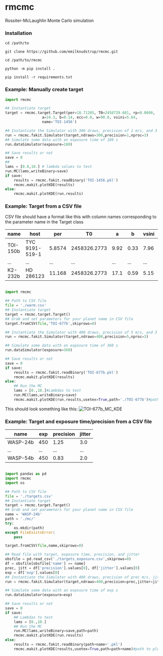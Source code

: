 # rmcmc
Rossiter-McLaughlin Monte Carlo simulation

### Installation
`cd /path/to`

`git clone https://github.com/emilknudstrup/rmcmc.git`

`cd /path/to/rmcmc`

`python -m pip install .`

`pip install -r requirements.txt`


### Example: Manually create target
```python
import rmcmc

## Instantiate target
target = rmcmc.target.Target(per=18.71205, T0=2458729.681, rp=0.0690, 
			     a=24.3, b=0.14, ecc=0.0, w=90.0, vsini=5.64,
			     name='TOI-1456')

## Instantiate the Simulator with 300 draws, precision of 1 m/s, and 3 CPUs (multiprocessing)
run = rmcmc.fakit.Simulator(target,ndraws=300,precision=1,nproc=3)
## Simulate some data with an exposure time of 180 s
run.dataSimulator(exposure=180)

## Save results or not
save = 0
##
lams = [0.0,10.] # lambda values to test
run.MC(lams,writeBinary=save)
if save:
	results = rmcmc.fakit.readBinary('TOI-1456.pkl')
	rmcmc.makit.plotKDE(results)
else:
	rmcmc.makit.plotKDE(run.results)


```
### Example: Target from a CSV file 
CSV file should have a format like this with column names corresponding to the parameter name in the Target class

| name     | host          | per    | T0           | a    | b    | vsini | rp    |
| -------- | --------------| ------ | ------------ | ---- | ---- | ----- | ----- |
| TOI-150b | TYC 9191-519-1| 5.8574 | 2458326.2773 | 9.92 | 0.33 | 7.96  | 0.083 |
| ...      | ...           | ...    | ...          | ...  | ...  | ...   | ...   |
| K2-232b  | HD 286123     | 11.168 | 2458326.2773 | 17.1 | 0.59 | 5.15  | 0.091 |

```python

import rmcmc

## Path to CSV file
file = './warm.csv'
## Instantiate target
target = rmcmc.target.Target()
## Grab and set parameters for your planet name in CSV file
target.fromCSV(file,'TOI-677b',skiprows=0)

## Instantiate the Simulator with 400 draws, precision of 5 m/s, and 3 CPUs (multiprocessing)
run = rmcmc.fakit.Simulator(target,ndraws=400,precision=5,nproc=3)

## Simulate some data with an exposure time of 360 s
run.dataSimulator(exposure=360)

## Save results or not
save = 0
if save:
	results = rmcmc.fakit.readBinary('TOI-677b.pkl')
	rmcmc.makit.plotKDE(results)
else:
	## Run the MC
	lams = [0.,10.]#Lambdas to test
	run.MC(lams,writeBinary=save)
	rmcmc.makit.plotKDE(run.results,usetex=True,path='./TOI-677b')#path to plot, name './TOI-677b_MC_KDE.png'

```
This should look something like this:
![TOI-677b_MC_KDE](https://user-images.githubusercontent.com/50403597/191275099-e2f223a3-74df-4585-8842-a9c3bc5fe78e.png)

### Example: Target and exposure time/precision from a CSV file 


| name     | exp   | precision | jitter |
| -------- | ----- | --------  | ------ |
| WASP-24b | 450   | 1.25      | 3.0    |
| ...      | ...   | ...       | ...    |
| WASP-54b | 450   | 0.83      | 2.0    |

```python

import pandas as pd
import rmcmc
import os

## Path to CSV file
file = './targets.csv'
## Instantiate target
target = rmcmc.target.Target()
## Grab and set parameters for your planet name in CSV file
name = 'WASP-24b'
path = './mc/'
try:
	os.mkdir(path)
except FileExistsError:
	pass

target.fromCSV(file,name,skiprows=0)

## Read file with target, exposure time, precision, and jitter
obsfile = pd.read_csv('./targets_exposure.csv',skiprows=0)
df = obsfile[obsfile['name'] == name]
prec, jitt = df['precision'].values[0], df['jitter'].values[0]
exp = df['exp'].values[0]
## Instantiate the Simulator with 400 draws, precision of prec m/s, jitter of jitt m/s, and 3 CPUs (multiprocessing)
run = rmcmc.fakit.Simulator(target,ndraws=400,precision=prec,jitter=jitt,nproc=3)

## Simulate some data with an exposure time of exp s
run.dataSimulator(exposure=exp)

## Save results or not
save = 0
if save:
	## Lambdas to test
	lams = [0.,10.]
	## Run the MC
	run.MC(lams,writeBinary=save,path=path)
	rmcmc.makit.plotKDE(run.results)
else:
	results = rmcmc.fakit.readBinary(path+name+'.pkl')
	rmcmc.makit.plotKDE(results,usetex=True,path=path+name)#path to plot 'pathname_MC_KDE.png'


```